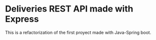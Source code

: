 # Deliveries REST API made with Express

This is a refactorization of the first proyect made with Java-Spring boot.